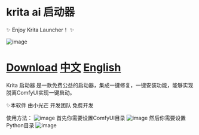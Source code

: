# krita ai 启动器

✨ Enjoy Krita Launcher！ ✨

![image](https://github.com/user-attachments/assets/7ff74400-61e7-4fb8-9ef3-ff231f8c97e9)

# [Download](https://github.com/guijiaosir/Krita-Ai/releases)     [中文](README.md)       [English](README.en.md)    

Krita 启动器 是一款免费公益的启动器，集成一键修复，一键安装功能，能够实现脱离ComfyUI实现一键启动。

✨本软件 由小光芒 开发团队 免费开发

使用方法：
![image](https://github.com/user-attachments/assets/d0864de4-d926-4a1f-9601-ae4e5f8e8179)
首先你需要设置ComfyUI目录
![image](https://github.com/user-attachments/assets/c3c024ae-5e54-4ddd-9114-f4a74f6e74d8)
然后你需要设置Python目录
![image](https://github.com/user-attachments/assets/e53351af-da70-4b76-80aa-d060232c650e)






